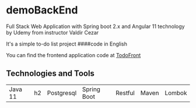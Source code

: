# demoBackEnd
Full Stack Web Application with Spring boot 2.x and Angular 11 technology by Udemy from instructor Valdir Cezar

It's a simple to-do list project
####code in English

You can find the frontend application code at [TodoFront](https://github.com/ramirovictor/todo)


## Technologies and Tools
<table>
  <tr> 
    <td>Java 11</td>
    <td>h2</td>
    <td>Postgresql</td>
    <td>Spring Boot</td>
    <td>Restful</td>
    <td>Maven</td>
    <td>Lombok</td>
  </tr>
</table>
